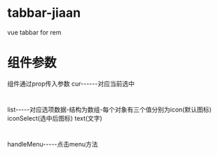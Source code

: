 # tabbar-jiaan
vue tabbar for rem


# 组件参数
组件通过prop传入参数
cur------对应当前选中
#
list-----对应选项数据-结构为数组-每个对象有三个值分别为icon(默认图标) iconSelect(选中后图标) text(文字)
#
handleMenu-----点击menu方法